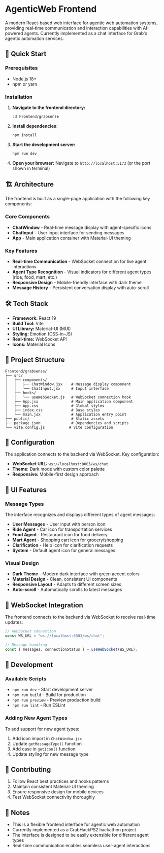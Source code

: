 # AgenticWeb Frontend

A modern React-based web interface for agentic web automation systems, providing real-time communication and interaction capabilities with AI-powered agents. Currently implemented as a chat interface for Grab's agentic automation services.

## 🚀 Quick Start

### Prerequisites
- Node.js 18+ 
- npm or yarn

### Installation

1. **Navigate to the frontend directory:**
   ```bash
   cd Frontend/grabsense
   ```

2. **Install dependencies:**
   ```bash
   npm install
   ```

3. **Start the development server:**
   ```bash
   npm run dev
   ```

4. **Open your browser:**
   Navigate to `http://localhost:5173` (or the port shown in terminal)

## 🏗️ Architecture

The frontend is built as a single-page application with the following key components:

### Core Components
- **ChatWindow** - Real-time message display with agent-specific icons
- **ChatInput** - User input interface for sending messages
- **App** - Main application container with Material-UI theming

### Key Features
- **Real-time Communication** - WebSocket connection for live agent interactions
- **Agent Type Recognition** - Visual indicators for different agent types (ride, food, mart, etc.)
- **Responsive Design** - Mobile-friendly interface with dark theme
- **Message History** - Persistent conversation display with auto-scroll

## 🛠️ Tech Stack

- **Framework:** React 19
- **Build Tool:** Vite
- **UI Library:** Material-UI (MUI)
- **Styling:** Emotion (CSS-in-JS)
- **Real-time:** WebSocket API
- **Icons:** Material Icons

## 📁 Project Structure

```
Frontend/grabsense/
├── src/
│   ├── components/
│   │   ├── ChatWindow.jsx    # Message display component
│   │   └── ChatInput.jsx     # Input interface
│   ├── hooks/
│   │   └── useWebSocket.js   # WebSocket connection hook
│   ├── App.jsx               # Main application component
│   ├── App.css               # Global styles
│   ├── index.css             # Base styles
│   └── main.jsx              # Application entry point
├── public/                   # Static assets
├── package.json              # Dependencies and scripts
└── vite.config.js           # Vite configuration
```

## 🔧 Configuration

The application connects to the backend via WebSocket. Key configuration:

- **WebSocket URL:** `ws://localhost:8003/ws/chat`
- **Theme:** Dark mode with custom color palette
- **Responsive:** Mobile-first design approach

## 🎨 UI Features

### Message Types
The interface recognizes and displays different types of agent messages:
- **User Messages** - User input with person icon
- **Ride Agent** - Car icon for transportation services
- **Food Agent** - Restaurant icon for food delivery
- **Mart Agent** - Shopping cart icon for grocery/shopping
- **Clarification** - Help icon for clarification requests
- **System** - Default agent icon for general messages

### Visual Design
- **Dark Theme** - Modern dark interface with green accent colors
- **Material Design** - Clean, consistent UI components
- **Responsive Layout** - Adapts to different screen sizes
- **Auto-scroll** - Automatically scrolls to latest messages

## 🚦 WebSocket Integration

The frontend connects to the backend via WebSocket to receive real-time updates:

```javascript
// WebSocket connection
const WS_URL = "ws://localhost:8003/ws/chat";

// Message handling
const { messages, connectionStatus } = useWebSocket(WS_URL);
```

## 🔄 Development

### Available Scripts
- `npm run dev` - Start development server
- `npm run build` - Build for production
- `npm run preview` - Preview production build
- `npm run lint` - Run ESLint

### Adding New Agent Types
To add support for new agent types:

1. Add icon import in `ChatWindow.jsx`
2. Update `getMessageType()` function
3. Add case in `getIcon()` function
4. Update styling for new message type

## 🤝 Contributing

1. Follow React best practices and hooks patterns
2. Maintain consistent Material-UI theming
3. Ensure responsive design for mobile devices
4. Test WebSocket connectivity thoroughly

## 📝 Notes

- This is a flexible frontend interface for agentic web automation
- Currently implemented as a GrabHackPS2 hackathon project
- The interface is designed to be easily extensible for different agent types
- Real-time communication enables seamless user-agent interactions